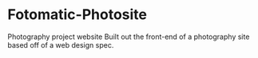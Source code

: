# Fotomatic-Photosite
Photography project website
Built out the front-end of a photography site based off of a web design spec.
